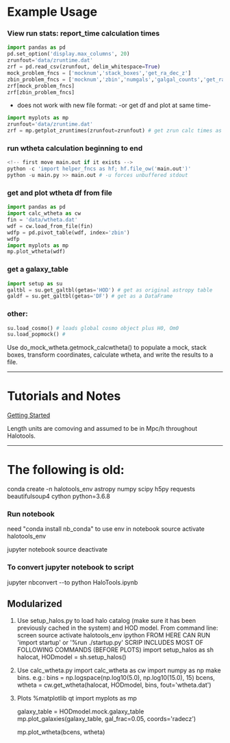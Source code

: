 # Example Usage


### View run stats: report_time calculation times

```python
import pandas as pd
pd.set_option('display.max_columns', 20)
zrunfout='data/zruntime.dat'
zrf = pd.read_csv(zrunfout, delim_whitespace=True)
mock_problem_fncs = ['mocknum','stack_boxes','get_ra_dec_z']
zbin_problem_fncs = ['mocknum','zbin','numgals','galgal_counts','get_randoms','numrands','randrand_counts','galrand_counts']
zrf[mock_problem_fncs]
zrf[zbin_problem_fncs]
```

- does not work with new file format:
-or get df and plot at same time-

```python
import myplots as mp
zrunfout='data/zruntime.dat'
zrf = mp.getplot_zruntimes(zrunfout=zrunfout) # get zrun calc times as DF and plot
```



### run wtheta calculation beginning to end

```python
<!-- first move main.out if it exists -->
python -c 'import helper_fncs as hf; hf.file_ow('main.out')'
python -u main.py >> main.out # -u forces unbuffered stdout
```


### get and plot wtheta df from file

```python
import pandas as pd
import calc_wtheta as cw
fin = 'data/wtheta.dat'
wdf = cw.load_from_file(fin)
wdfp = pd.pivot_table(wdf, index='zbin')
wdfp
import myplots as mp
mp.plot_wtheta(wdf)
```




### get a galaxy_table

```python
import setup as su
galtbl = su.get_galtbl(getas='HOD') # get as original astropy table
galdf = su.get_galtbl(getas='DF') # get as a DataFrame
```


### other:

```python
su.load_cosmo() # loads global cosmo object plus H0, Om0
su.load_popmock() #
```

Use do_mock_wtheta.getmock_calcwtheta() to populate a mock, stack boxes,
transform coordinates, calculate wtheta, and write the results to a file.





----
# Tutorials and Notes
[Getting Started](https://halotools.readthedocs.io/en/latest/quickstart_and_tutorials/getting_started_overview.html)

Length units are comoving and assumed to be in Mpc/h throughout Halotools.

----
# The following is old:


conda create -n halotools_env astropy numpy scipy h5py requests beautifulsoup4 cython python=3.6.8


### Run notebook
need "conda install nb_conda" to use env in notebook
source activate halotools_env
<!-- conda activate halotools_env -->
jupyter notebook
source deactivate

### To convert jupyter notebook to script
jupyter nbconvert --to python HaloTools.ipynb
<!-- first may need: conda install -c conda-forge mistune -->



## Modularized
1. Use setup_halos.py to load halo catalog (make sure it has been previously cached in the system) and HOD model.
From command line:
    screen
    source activate halotools_env
    ipython
        FROM HERE CAN RUN 'import startup' or '%run ./startup.py'
        SCRIP INCLUDES MOST OF FOLLOWING COMMANDS (BEFORE PLOTS)
    import setup_halos as sh
    halocat, HODmodel = sh.setup_halos()

2. Use calc_wtheta.py
    import calc_wtheta as cw
    import numpy as np
    make bins. e.g.:
        bins = np.logspace(np.log10(5.0), np.log10(15.0), 15)
    bcens, wtheta = cw.get_wtheta(halocat, HODmodel, bins, fout='wtheta.dat')

3. Plots
    %matplotlib qt
    import myplots as mp

    galaxy_table = HODmodel.mock.galaxy_table
    mp.plot_galaxies(galaxy_table, gal_frac=0.05, coords='radecz')

    mp.plot_wtheta(bcens, wtheta)
